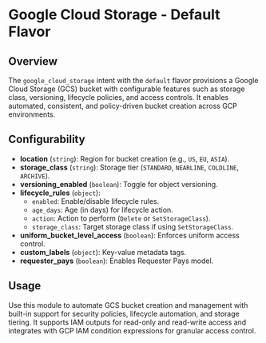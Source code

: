# Google Cloud Storage - Default Flavor

## Overview

The `google_cloud_storage` intent with the `default` flavor provisions a Google Cloud Storage (GCS) bucket with configurable features such as storage class, versioning, lifecycle policies, and access controls. It enables automated, consistent, and policy-driven bucket creation across GCP environments.

## Configurability

- **location** (`string`): Region for bucket creation (e.g., `US`, `EU`, `ASIA`).
- **storage_class** (`string`): Storage tier (`STANDARD`, `NEARLINE`, `COLDLINE`, `ARCHIVE`).
- **versioning_enabled** (`boolean`): Toggle for object versioning.
- **lifecycle_rules** (`object`):
  - `enabled`: Enable/disable lifecycle rules.
  - `age_days`: Age (in days) for lifecycle action.
  - `action`: Action to perform (`Delete` or `SetStorageClass`).
  - `storage_class`: Target storage class if using `SetStorageClass`.
- **uniform_bucket_level_access** (`boolean`): Enforces uniform access control.
- **custom_labels** (`object`): Key-value metadata tags.
- **requester_pays** (`boolean`): Enables Requester Pays model.

## Usage

Use this module to automate GCS bucket creation and management with built-in support for security policies, lifecycle automation, and storage tiering. It supports IAM outputs for read-only and read-write access and integrates with GCP IAM condition expressions for granular access control.
